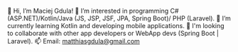 👋 Hi, I’m Maciej Gdula!
👀 I’m interested in programming C#(ASP.NET)/Kotlin/Java (JS, JSP, JSF, JPA, Spring Boot)/ PHP (Laravel).
🌱 I’m currently learning Kotlin and developing mobile applications.
💞️ I'm looking to collaborate with other app developers or WebApp devs (Spring Boot | Laravel).
📫 Email: matthiasgdula@gmail.com
